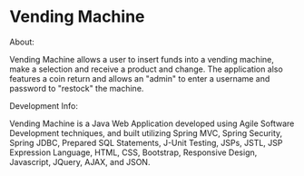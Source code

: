 # Vending Machine

About:

Vending Machine allows a user to insert funds into a vending machine, make a selection and receive a product and change. The application also features a coin return and allows an "admin" to enter a username and password to "restock" the machine.


Development Info:

Vending Machine is a Java Web Application developed using Agile Software Development techniques, and built utilizing Spring MVC, Spring Security, Spring JDBC, Prepared SQL Statements, J-Unit Testing, JSPs, JSTL, JSP Expression Language, HTML, CSS, Bootstrap, Responsive Design, Javascript, JQuery, AJAX, and JSON. 

